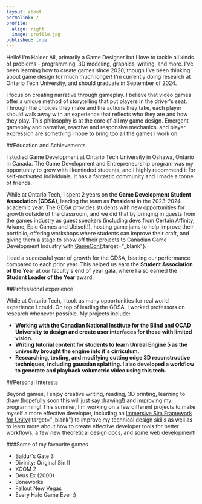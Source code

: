 ```yaml
---
layout: about
permalink: /
profile:
  align: right
  image: profile.jpg
published: true
---
```


Hello! I'm Haider Ali, primarily a Game Designer but I love to tackle all kinds of problems - programming, 3D modeling, graphics, writing, and more. I've been learning how to create games since 2020, though I've been thinking about game design for much much longer! I'm currently doing research at Ontario Tech University, and should graduate in September of 2024.

I focus on creating narrative through gameplay. I believe that video games offer a unique method of storytelling that put players in the driver's seat. Through the choices they make and the actions they take, each player should walk away with an experience that reflects who they are and how they play. This philosophy is at the core of all my game design. Emergent gameplay and narrative, reactive and responsive mechanics, and player expression are something I hope to bring too all the games I work on.

##Education and Achievements

I studied Game Development at Ontario Tech University in Oshawa, Ontario in Canada. The Game Development and Entrepreneurship program was my opportunity to grow with likeminded students, and I highly recommend it for self-motivated individuals. It has a fantastic community and I made a tonne of friends.

While at Ontario Tech, I spent 2 years on the **Game Development Student Association (GDSA)**, leading the team as **President** in the 2023-2024 academic year. The GDSA provides students with new opportunities for growth outside of the classroom, and we did that by bringing in guests from the games industry as guest speakers (including devs from Certain Affinity, Arkane, Epic Games and Ubisoft!), hosting game jams to help improve their portfolio, offering workshops where students can improve their craft, and giving them a stage to show off their projects to Canadian Game Development Industry with [GameCon](https://www.gamecon.ca/){:target="_blank"}.

I lead a successful year of growth for the GDSA, beating our performance compared to each prior year. This helped us earn the **Student Association of the Year** at our faculty's end of year gala, where I also earned the **Student Leader of the Year** award.

##Professional experience

While at Ontario Tech, I took as many opportunities for real world experience I could. On top of leading the GDSA, I worked professors on research whenever possible. My projects include:
- **Working with the Canadian National Institute for the Blind and OCAD University to design and create user interfaces for those with limited vision.**
- **Writing tutorial content for students to learn Unreal Engine 5 as the univesity brought the engine into it's cirriculum.**
- **Researching, testing, and modifying cutting edge 3D reconstructive techniques, including gaussian splatting. I also developed a workflow to generate and playback volumetric video using this tech.**

##Personal Interests

Beyond games, I enjoy creative writing, reading, 3D printing, learning to draw (hopefully soon this will just say drawing!) and improving my programming! This summer, I'm working on a few different projects to make myself a more effective developer, including an [Immersive Sim Framework for Unity](){:target="_blank"} to improve my technical design skills as well as to learn more about how to create effective developer tools for better workflows, a few new theoretical design docs, and some web development!

###Some of my favourite games
- Baldur's Gate 3 
- Divinity: Original Sin II
- XCOM 2
- Deus Ex (2000)
- Boneworks
- Fallout New Vegas
- Every Halo Game Ever :)